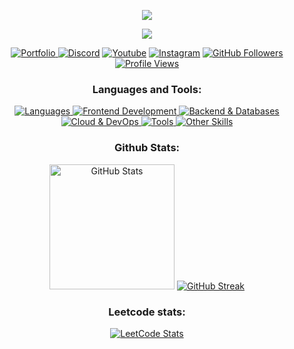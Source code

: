 

<p align="center"><img src="https://git-profile-readme-banner.vercel.app/api/python?username=v1pinx&txt=Software%20Developer"> </p>
<p align="center"><a href="https://discord.com/users/588300195901734929"><img src="https://lanyard.kyrie25.dev/api/588300195901734929?imgStyle=square&imgBorderRadius=15px"></a></p>
<p align="center">
<a href="https://vipindev.me">
  <img alt="Portfolio" src="https://img.shields.io/badge/-Portfolio-000000?style=for-the-badge&logo=&logoColor=white"/>
  </a>
  <a href="https://discord.gg/v1pin"><img alt="Discord" src="https://img.shields.io/badge/-Discord-7289DA?style=for-the-badge&logo=discord&logoColor=white"/></a>
  <a href="https://www.youtube.com/@solved.youtube"><img alt="Youtube" src="https://img.shields.io/badge/-Youtube-FF0000?style=for-the-badge&logo=youtube&logoColor=white"/></a>
  <a href="https://www.instagram.com/vipin.biz/"><img alt="Instagram" src="https://img.shields.io/badge/Instagram-E4405F?style=for-the-badge&logo=instagram&logoColor=white"/></a>
  <a href="https://github.com/v1pinx"><img alt="GitHub Followers" src="https://img.shields.io/github/followers/v1pinx?color=236ad3&style=for-the-badge&logo=github&label=Follow"/></a>
  <a href="https://github.com/v1pinx">
    <img src="https://komarev.com/ghpvc/?username=v1pinx&style=for-the-badge&color=brightgreen" alt="Profile Views">
  </a>
</p>


<h3 align="center">Languages and Tools:</h3>
<p align="center">
  <a href="https://github.com/v1pinx">
    <img src="https://skillicons.dev/icons?i=c,cpp,java,python,javascript,typescript&perline=6" alt="Languages">
    <img src="https://skillicons.dev/icons?i=html,css,tailwind,react,next,vite&perline=6" alt="Frontend Development">
    <img src="https://skillicons.dev/icons?i=nodejs,express,mongodb,mysql,postgres,prisma&perline=6" alt="Backend & Databases">
    <img src="https://skillicons.dev/icons?i=aws,gcp,firebase,docker,vercel,replit&perline=6" alt="Cloud & DevOps">
    <img src="https://skillicons.dev/icons?i=git,github,gitlab,vscode,powershell,postman&perline=6" alt="Tools">
    <img src="https://skillicons.dev/icons?i=linkedin,discord,kali,linux,jquery&perline=5" alt="Other Skills">
  </a>
</p>


<h3 align="center">Github Stats:</h3>
<p align="center">
  <img height="200px" src="https://github-readme-stats.vercel.app/api?username=v1pinx&hide_border=true&show_icons=true&count_private=true&theme=gruvbox&bg_color=151515" alt="GitHub Stats">
  <a href="https://github.com/v1pinx">      
    <img title="GitHub Streak" src="https://github-readme-streak-stats.herokuapp.com/?user=v1pinx&theme=dark&hide_border=true&stroke=f53b3b" alt="GitHub Streak">
  </a> 
</p>
<h3 align="center">Leetcode stats:</h3>

<p align="center">
  <a href="https://leetcode.com/v1pin">
  <img src="https://leetcard.jacoblin.cool/v1pin?theme=dark&font=Gilda%20Display&ext=heatmap" alt="LeetCode Stats">
  </a>
</p>
